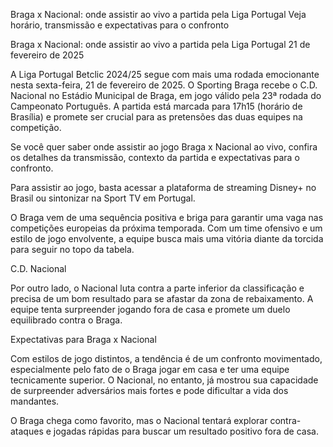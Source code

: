 Braga x Nacional: onde assistir ao vivo a partida pela Liga Portugal
Veja horário, transmissão e expectativas para o confronto

Braga x Nacional: onde assistir ao vivo a partida pela Liga Portugal
21 de fevereiro de 2025

A Liga Portugal Betclic 2024/25 segue com mais uma rodada emocionante nesta sexta-feira, 21 de fevereiro de 2025. O Sporting Braga recebe o C.D. Nacional no Estádio Municipal de Braga, em jogo válido pela 23ª rodada do Campeonato Português. A partida está marcada para 17h15 (horário de Brasília) e promete ser crucial para as pretensões das duas equipes na competição.

Se você quer saber onde assistir ao jogo Braga x Nacional ao vivo, confira os detalhes da transmissão, contexto da partida e expectativas para o confronto.


Para assistir ao jogo, basta acessar a plataforma de streaming Disney+ no Brasil ou sintonizar na Sport TV em Portugal.

O Braga vem de uma sequência positiva e briga para garantir uma vaga nas competições europeias da próxima temporada. Com um time ofensivo e um estilo de jogo envolvente, a equipe busca mais uma vitória diante da torcida para seguir no topo da tabela.

C.D. Nacional

Por outro lado, o Nacional luta contra a parte inferior da classificação e precisa de um bom resultado para se afastar da zona de rebaixamento. A equipe tenta surpreender jogando fora de casa e promete um duelo equilibrado contra o Braga.

Expectativas para Braga x Nacional

Com estilos de jogo distintos, a tendência é de um confronto movimentado, especialmente pelo fato de o Braga jogar em casa e ter uma equipe tecnicamente superior. O Nacional, no entanto, já mostrou sua capacidade de surpreender adversários mais fortes e pode dificultar a vida dos mandantes.

O Braga chega como favorito, mas o Nacional tentará explorar contra-ataques e jogadas rápidas para buscar um resultado positivo fora de casa.

